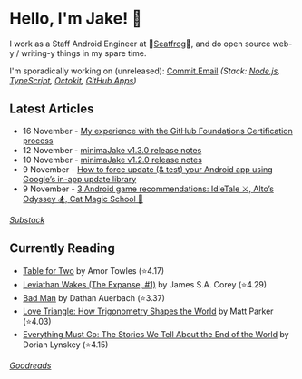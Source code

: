   # Hello, I'm Jake! 👋

I work as a Staff Android Engineer at 🐸[Seatfrog](https://seatfrog.com/)🐸, and do open source web-y / writing-y things in my spare time. 

I'm sporadically working on (unreleased): [Commit.Email](https://commit.email) *(Stack: [Node.js](https://nodejs.org/en), [TypeScript](https://www.typescriptlang.org/), [Octokit](https://github.com/octokit/octokit.js), [GitHub Apps](https://github.com/marketplace?type=apps))*

## Latest Articles
<!-- feed start -->
- 16 November - [My experience with the GitHub Foundations Certification process](https://blog.jakelee.co.uk/review-of-github-foundations-certification/)
- 12 November - [minimaJake v1.3.0 release notes](https://minima.jakelee.co.uk/v1.3.0/)
- 10 November - [minimaJake v1.2.0 release notes](https://minima.jakelee.co.uk/v1.2.0/)
- 9 November - [How to force update (&amp; test) your Android app using Google’s in-app update library](https://blog.jakelee.co.uk/googles-force-update-android-app-library/)
- 9 November - [3 Android game recommendations: IdleTale ⚔️, Alto’s Odyssey 🏂, Cat Magic School 🧙](https://jakelee.co.uk/android-games-october-2024/)
<!-- feed end -->
*[Substack](https://jakeweeklee.substack.com)*

## Currently Reading
<!-- GOODREADS-LIST:START -->
- [Table for Two](https://www.goodreads.com/review/show/7008849341?utm_medium=api&utm_source=rss) by Amor Towles (⭐️4.17)
- [Leviathan Wakes (The Expanse, #1)](https://www.goodreads.com/review/show/6995541641?utm_medium=api&utm_source=rss) by James S.A. Corey (⭐️4.29)
- [Bad Man](https://www.goodreads.com/review/show/2762844069?utm_medium=api&utm_source=rss) by Dathan Auerbach (⭐️3.37)
- [Love Triangle: How Trigonometry Shapes the World](https://www.goodreads.com/review/show/6906747462?utm_medium=api&utm_source=rss) by Matt    Parker (⭐️4.03)
- [Everything Must Go: The Stories We Tell About the End of the World](https://www.goodreads.com/review/show/6736777927?utm_medium=api&utm_source=rss) by Dorian Lynskey (⭐️4.15)
<!-- GOODREADS-LIST:END -->
*[Goodreads](https://goodreads.com/jakesteam)*

